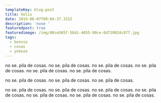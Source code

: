 ```yaml
---
templateKey: blog-post
title: holis
date: 2019-06-07T09:04:37.331Z
description: 'nose '
featuredpost: true
featuredimage: /img/08ce565f-5bb1-4655-90ce-0d739824c87f.jpg
tags:
  - bonnie
  - cosas
  - yokeze
---
```

no se. pila de cosas. no se. pila de cosas. no se. pila de cosas. no se. pila de cosas. no se. pila de cosas. no se. pila de cosas. 

no se. pila de cosas. no se. pila de cosas. no se. pila de cosas. 

no se. pila de cosas. no se. pila de cosas. no se. pila de cosas. no se. pila de cosas. no se. pila de cosas. no se. pila de cosas. no se. pila de cosas.

